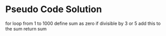 # Pseudo Code Solution

for loop from 1 to 1000
    define sum as zero
    if divisible by 3 or 5
        add this to the sum
    return sum